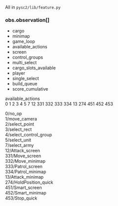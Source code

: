 All in `pysc2/lib/feature.py`  

### obs.observation[]
* cargo  
* minimap  
* game_loop  
* available_actions  
* screen  
* control_groups  
* multi_select  
* cargo_slots_available  
* player  
* single_select  
* build_queue  
* score_cumulative


available_actions  
0
1
2
3
4
5
7
12
331
332
333
334
13
274
451
452
453

   0/no_op                  
   1/move_camera      
   2/select_point  
   3/select_rect   
   4/select_control_group  
   5/select_unit       
   7/select_army    
  12/Attack_screen  
 331/Move_screen    
 332/Move_minimap    
 333/Patrol_screen  
 334/Patrol_minimap  
  13/Attack_minimap  
 274/HoldPosition_quick  
 451/Smart_screen   
 452/Smart_minimap   
 453/Stop_quick   
